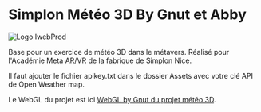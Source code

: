 # Simplon Météo 3D By Gnut et Abby

![Logo IwebProd](https://iwebprod.fr/public/pictures/iwebprod_small.png)


Base pour un exercice de météo 3D dans le métavers. Réalisé pour l'Académie Meta AR/VR de la fabrique de Simplon Nice.

Il faut ajouter le fichier apikey.txt dans le dossier Assets avec votre clé API de Open Weather map.

Le WebGL du  projet est ici [WebGL by Gnut du projet météo 3D](https://gnut.eu/3d_meteo/).

